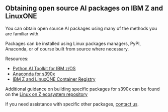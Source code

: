 ## Obtaining open source AI packages on IBM Z and LinuxONE

You can obtain open source AI packages using many of the methods you are familiar with.  

Packages can be installed using Linux packages managers, PyPI, Anaconda, or of course built from source where necessary.

Resources: 

- [Python AI Toolkit for IBM z/OS](https://ibm-z-oss-oda.github.io/python_ai_toolkit_zos/)
- [Anaconda for s390x](https://docs.anaconda.com/anaconda/install/linux-s390x/)
- [IBM Z and LinuxONE Container Registry](https://ibm.github.io/ibm-z-oss-hub/main/main.html)

Additional guidance on building specific packages for s390x can be found on the [Linux on Z ecosystem repository](https://www.ibm.com/community/z/open-source-software/)

If you need assistance with specific other packages, [contact us](mailto:aionz@us.ibm.com). 